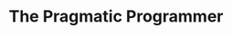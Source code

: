 ---
layout: books
title: The Pragmatic Programmer
subtitle: 
essential: 
categories: ['software']
authors: ['Andy Hunt', ' Dave Thomas']
authors_twitter: ['']
excerpt: .
url: 
amazon_url: https://www.amazon.com/dp/020161622X
---